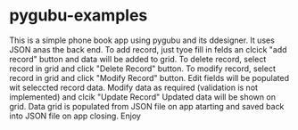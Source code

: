# pygubu-examples

This is a simple phone book app using pygubu and its ddesigner.
It uses JSON anas the back end. To add record, just tyoe fill in felds an clcick "add record" button and data will be added to grid.
To delete record, select record in grid and click "Delete Record" button.
To modify record, select record in grid and click "Modify Record" button. Edit fields will be populated wit seleccted record data. Modify data as required (validation is not implemented) and clcik "Update Record" Updated data will be shown on grid.
Data grid is populated from JSON file on app atarting and saved back into JSON file on app closing. Enjoy


